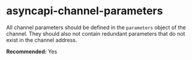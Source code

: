 # asyncapi-channel-parameters

All channel parameters should be defined in the `parameters` object of the channel. They should also not contain redundant parameters that do not exist in the channel address.

**Recommended:** Yes
